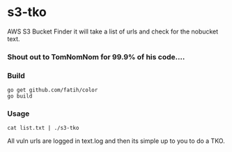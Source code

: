 # s3-tko
AWS S3 Bucket Finder it will take a list of urls and check for the nobucket text.

### Shout out to TomNomNom for 99.9% of his code....

### Build

```
go get github.com/fatih/color
go build
```

### Usage

```
cat list.txt | ./s3-tko
```

All vuln urls are logged in text.log and then its simple up to you to do a TKO.
